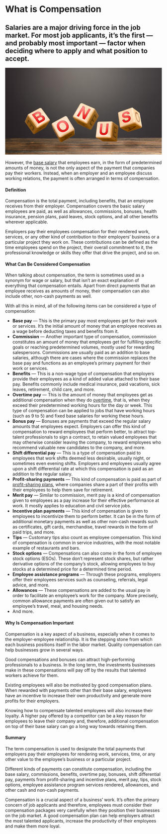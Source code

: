 # What is Compensation

## Salaries are a major driving force in the job market. For most job applicants, it’s the first — and probably most important — factor when deciding where to apply and what position to accept.

![what is compensation](./img/bonus-sale-success-profit-extra-gift-rewards-win-prize-salary-achievement-payoff-preferences-career_t20_YE1rmx.jpeg)

However, the [base salary](https://rev.team/kb/what-is-base-salary) that employees earn, in the form of predetermined amounts of money, is not the only aspect of the payment that companies pay their workers. Instead, when an employer and an employee discuss working relations, the payment is often arranged in terms of compensation.

#### Definition

Compensation is the total payment, including benefits, that an employee receives from their employer. Compensation covers the basic salary employees are paid, as well as allowances, commissions, bonuses, health insurance, pension plans, paid leaves, stock options, and all other benefits wherever applicable.

Employers pay their employees compensation for their rendered work, services, or any other kind of contribution to their employers’ business or a particular project they work on. These contributions can be defined as the time employees spend on the project, their overall commitment to it, the professional knowledge or skills they offer that drive the project, and so on.

#### What Can Be Considered Compensation

When talking about compensation, the term is sometimes used as a synonym for wage or salary, but that isn’t an exact explanation of everything that compensation entails. Apart from direct payments that an employee receives as amounts of money, their compensation can also include other, non-cash payments as well.

With all this in mind, all of the following items can be considered a type of compensation:

* **Base pay** — This is the primary pay most employees get for their work or services. It’s the initial amount of money that an employee receives as a wage before deducting taxes and benefits from it.
* **Commission** — Another important type of compensation, commission constitutes an amount of money that employees get for fulfilling specific goals or reaching predetermined volumes, mostly used for rewarding salespersons. Commissions are usually paid as an addition to base salaries, although there are cases where the commission replaces the base pay and functions as an employee’s primary payment for their work or services.
* **Benefits** — This is a non-wage type of compensation that employers provide their employees as a kind of added value attached to their base pay. Benefits commonly include medical insurance, paid vacations, sick leaves, retirement, child care, and more.
* **Overtime pay** — This is the amount of money that employees get as additional compensation when they do [overtime](https://www.sage.com/en-us/blog/glossary/what-is-overtime/), that is, when they exceed their predetermined working hours for the day or week. This type of compensation can be applied to jobs that have working hours (such as 9 to 5) and fixed base salaries for working these hours.
* **Bonus pay** — Bonuses are payments that exceed the regular salary amounts that employees expect. Employers can offer this kind of compensation to reward employees that perform better, to attract top-talent professionals to sign a contract, to retain valued employees that may otherwise consider leaving the company, to reward employees who recommend valuable new candidates to the company, and more.
* **Shift differential pay** — This is a type of compensation paid to employees that work shifts deemed less desirable, usually night, or sometimes even evening shifts. Employers and employees usually agree upon a shift differential rate at which this compensation is paid as an addition to the regular salary.
* **Profit-sharing payments** — This kind of compensation is paid as part of [profit-sharing plans](https://www.thebalance.com/profit-sharing-plan-2894303), where companies share a part of their profits with their employees to help them save for retirement.
* **Merit pay** — Similar to commission, merit pay is a kind of compensation given to employees as a pay increase for their effective performance at work. It mostly applies to education and civil service jobs.
* **Incentive plan payments** — This kind of compensation is given to employees to incentivize them to perform better. It can be in the form of additional monetary payments as well as other non-cash rewards such as certificates, gift cards, merchandise, travel rewards in the form of paid trips, and more.
* **Tips** — Customary tips also count as employee compensation. This kind of compensation is common in service industries, with the most notable example of restaurants and bars.
* **Stock options** — Compensations can also come in the form of employee stock options (ESOs). These don’t represent stock shares, but rather derivative options of the company’s stock, allowing employees to buy stocks at a determined price for a determined time period.
* **Employee assistance programs** — Through these programs, employers offer their employees services such as counseling, referrals, legal advice, and more.
* **Allowances** — These compensations are added to the usual pay in order to facilitate an employee’s work for the company. More precisely, common allowance payments are often given out to satisfy an employee’s travel, meal, and housing needs.
* And more.

#### Why Is Compensation Important

Compensation is a key aspect of a business, especially when it comes to the employer-employee relationship. It is the stepping stone from which each business positions itself in the labor market. Quality compensation can help businesses grow in several ways.

Good compensations and bonuses can attract high-performing professionals to a business. In the long term, the investments businesses make in these compensations will pay off by the results that talented workers achieve for them.

Existing employees will also be motivated by good compensation plans. When rewarded with payments other than their base salary, employees have an incentive to increase their own productivity and generate more profits for their employers.

Knowing how to compensate talented employees will also increase their loyalty. A higher pay offered by a competitor can be a key reason for employees to leave their company and, therefore, additional compensation on top of their base salary can go a long way towards retaining them.

#### Summary

The term compensation is used to designate the total payments that employers pay their employees for rendering work, services, time, or any other value to the employee’s business or a particular project.

Different kinds of payments can constitute compensation, including the base salary, commissions, benefits, overtime pay, bonuses, shift differential pay, payments from profit-sharing and incentive plans, merit pay, tips, stock options, employee assistance program services rendered, allowances, and other cash and non-cash payments.

Compensation is a crucial aspect of a business’ work. It’s often the primary concern of job applicants and therefore, employees must consider their compensation packages very carefully when they position their businesses on the job market. A good compensation plan can help employers attract the most talented applicants, increase the productivity of their employees and make them more loyal.